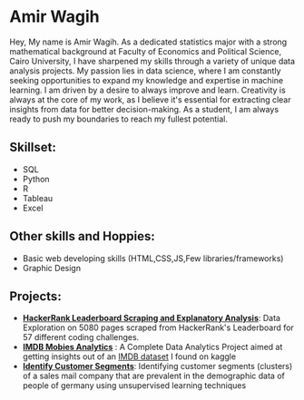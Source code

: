# Amir Wagih
Hey, My name is Amir Wagih.
As a dedicated statistics major with a strong mathematical background at Faculty of Economics and Political Science, Cairo University, I have sharpened my skills through a variety of unique data analysis projects. My passion lies in data science, where I am constantly seeking opportunities to expand my knowledge and expertise in machine learning. I am driven by a desire to always improve and learn. Creativity is always at the core of my work, as I believe it's essential for extracting clear insights from data for better decision-making. As a student, I am always ready to push my boundaries to reach my fullest potential.


## Skillset: 
- SQL
- Python 
- R
- Tableau
- Excel
## Other skills and Hoppies:
- Basic web developing skills (HTML,CSS,JS,Few libraries/frameworks)
- Graphic Design

## Projects:
  - [**HackerRank Leaderboard Scraping and Explanatory Analysis**](https://github.com/AmirWagih1/hackerrank-leaderboard-scraping-and-eda): Data Exploration on 5080 pages  scraped from HackerRank's Leaderboard for 57 different coding challenges.
  - [**IMDB Mobies Analytics**](https://github.com/AmirWagih1/imdb-movie-dataset-analytics) : A Complete Data Analytics Project aimed at getting insights out of an  [IMDB dataset](https://www.kaggle.com/datasets/ngochieunguyen/imdb-extensive) I found on kaggle
  - [**Identify Customer Segments**](https://github.com/AmirWagih1/identify_customer_segments): Identifying customer segments (clusters) of a sales mail company that are prevalent in the demographic data of people of germany using unsupervised learning techniques
